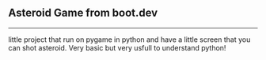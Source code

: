 ## Asteroid Game from boot.dev

---

little project that run on pygame in python and have a little screen that you can shot asteroid. Very basic but very usfull to understand python!
